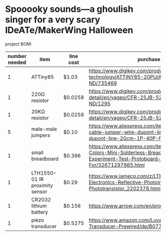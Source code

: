 # Spooooky sounds—a ghoulish singer for a very scary IDeATe/MakerWing Halloween

project BOM:

number needed | item  | line cost | purchase link
--- | --- | --- | ---
1 | ATTiny85 | $1.03 | https://www.digikey.com/product-detail/en/microchip-technology/ATTINY85-20PU/ATTINY85-20PU-ND/735469
1 | 220Ω resistor | $0.0258 | https://www.digikey.com/product-detail/en/yageo/CFR-25JB-52-220R/220QBK-ND/1295
1 | 20KΩ resistor | $0.0258 | https://www.digikey.com/product-detail/en/yageo/CFR-25JB-52-20K/20KQBK-ND/880
5 | male-male jumpers | $0.10 | https://www.aliexpress.com/item/40pcs-dupont-cable-jumper-wire-dupont-line-Male-to-Male-dupont-line-20cm-1P-40P-free/32540324209.html
1 | small breadboard | $0.396 | https://www.aliexpress.com/item/5PCS-SYB-170-5-Colors-Mini-Solderless-Breadboard-Prototype-Experiment-Test-Protoboard-170-Tie-Points-For/32671297865.html
1 | LTH1550-01 IR proximity sensor | $0.29 | https://www.jameco.com/z/LTH-1550-01-Lite-On-Electronics-Reflective-Photointerrupters-NPN-Phototransistor_2202378.html
1 | CR2032 lithium battery | $0.156 | https://www.arrow.com/en/products/cr2032/panasonic
1 | piezo transducer | $0.5275 | https://www.amazon.com/Luvay-12Pcs-Pickup-Transducer-Prewired/dp/B0775V78D1
